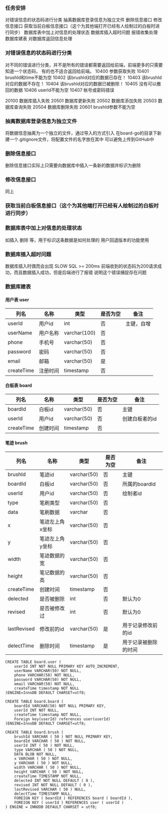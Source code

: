 ### 任务安排
对错误信息的状态码进行分类
抽离数据库登录信息为独立文件
删除信息接口
修改信息接口
获取当前白板信息接口（这个为其他端打开已经有人绘制过的白板时进行同步）
数据库表中加上对信息的处理状态
数据库插入超时问题
报错收集处理
数据库建表
对数据库返回信息处理

### 对错误信息的状态码进行分类
对不同的错误进行分类，并不是所有的错误都需要返回给前端，前端更多的只需要知道一个状态码，
有的也不适合返回给前端。
10400 参数获取失败
10401 brushId和time不能为空
10402 该brushId对应的数据已存在！
10403 该brushId对应的数据不存在！
10404 该brushId对应的数据已被删除！
10405 没有可以撤回的数据
10406 userId不能为空
10407 帐号或密码错误

20100 数据库插入失败
20501 数据库更新失败
20502 数据库添加失败
20503 数据库查询失败
20504 数据库删除失败
20601 brushId参数不能为空

### 抽离数据库登录信息为独立文件
将数据信息抽离为一个独立的文件，通过导入的方式引入
在board-go的目录下新建一个.gitignore文件，将配置文件的名字放在其中
可以避免上传到GitHub中

### 删除信息接口
删除信息接口实际上只需要向数据库中插入一条新的数据并标识为删除

### 修改信息接口
同上

### 获取当前白板信息接口（这个为其他端打开已经有人绘制过的白板时进行同步）

### 数据库表中加上对信息的处理状态
如插入 删除 等，用于标识这条数据是如何处理的
用户回退版本的功能使用

### 数据库插入超时问题
数据库插入时偶而会出现 SLOW SQL >= 200ms 
前端收到的状态码为200请求成功，而且数据插入成功，但是后端进行了报错
说明这个错误捕捉存在问题

### 数据库建表

#### 用户表 user

| 列名 | 名称 | 类型 | 是否为空 | 备注 |
| ---- | ---- | ---- | -------- | ---- |
|userId |用户id|int|否|主键，自增|
|userName| 用户名称 |varchar(100)|否||
|phone |手机号| varchar(50)|否||
|password| 密码| varchar(50)|否||
|email| 邮箱 |varchar(50)|是||
|createTime| 注册时间|timestamp|否||

#### 白板表 board

| 列名    | 名称   | 类型        | 是否为空 | 备注 |
| ------- | ------ | ----------- | -------- | ---- |
| boardId | 白板id | varchar(50) | 否       | 主键 |
|userId | 用户id|varchar(50)|否|创建白板者的id|
|createTime| 创建时间|timestamp|否||

#### 笔迹 brush
| 列名 | 名称 | 类型 | 是否为空 | 备注 |
| ---- | ---- | ---- | -------- | ---- |
|brushId|笔迹id|varchar(50)|否|主键|
|boardId| 白板id|varchar(50) |否|所属的boardId|
|userId| 用户id|varchar(50)|否|绘制者id|
|type|笔刷类型|varchar(50)|否||
|data|笔刷数据|varchar|否||
|x|笔迹左上角x坐标|varchar(50)|否||
|y|笔迹左上角y坐标|varchar(50)|否||
|width|笔迹数据的宽|varchar(50)|否||
|height|笔记数据的高|varchar(50)|否||
|createTime|创建时间|timestamp|否||
|delected|是否被删除|int|否|默认为0|
|revised| 是否被修改过|int|否|默认为0|
|lastRevised|修改前的id|varchar(50)|是|用于记录修改前的id|
|delectTime| 删除时间| timestamp|是|用于记录被删除的时间|
```
CREATE TABLE board.user (
	userId INT NOT NULL PRIMARY KEY AUTO_INCREMENT,
	userName VARCHAR(50) NOT NULL,
	phone VARCHAR(50) NOT NULL,
	password VARCHAR(50) NOT NULL,
	email VARCHAR(50) NOT NULL,
	createTime timestamp NOT NULL
)ENGINE=InnoDB DEFAULT CHARSET=utf8;

CREATE TABLE board.board (
	boardId VARCHAR(50) NOT NULL PRIMARY KEY,
	userId INT NOT NULL,
	createTime timestamp NOT NULL,
	Foreign key(userId) references user(userId)
)ENGINE=InnoDB DEFAULT CHARSET=utf8;

CREATE TABLE board.brush (
	brushId VARCHAR ( 50 ) NOT NULL PRIMARY KEY,
	boardId VARCHAR ( 50 ) NOT NULL,
	userId INT ( 50 ) NOT NULL,
	type VARCHAR ( 50 ) NOT NULL,
	DATA BLOB NOT NULL,
	x VARCHAR ( 50 ) NOT NULL,
	y VARCHAR ( 50 ) NOT NULL,
	width VARCHAR ( 50 ) NOT NULL,
	height VARCHAR ( 50 ) NOT NULL,
	createTime TIMESTAMP NOT NULL,
	delected INT NOT NULL DEFAULT ( 0 ),
	revised INT NOT NULL DEFAULT ( 0 ),
	lastRevised VARCHAR ( 50 ) NULL,
	delectTime TIMESTAMP NULL,
	FOREIGN KEY ( boardId ) REFERENCES board ( boardId ),
	FOREIGN KEY ( userId ) REFERENCES user ( userId ) 
) ENGINE = INNODB DEFAULT CHARSET = utf8;
```